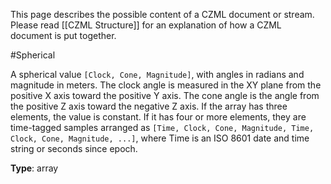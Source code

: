 This page describes the possible content of a CZML document or stream.  Please read [[CZML Structure]] for an explanation of how a CZML document is put together.

#Spherical

A spherical value `[Clock, Cone, Magnitude]`, with angles in radians and magnitude in meters.  The clock angle is measured in the XY plane from the positive X axis toward the positive Y axis.  The cone angle is the angle from the positive Z axis toward the negative Z axis.  If the array has three elements, the value is constant.  If it has four or more elements, they are time-tagged samples arranged as `[Time, Clock, Cone, Magnitude, Time, Clock, Cone, Magnitude, ...]`, where Time is an ISO 8601 date and time string or seconds since epoch.

**Type**: array

